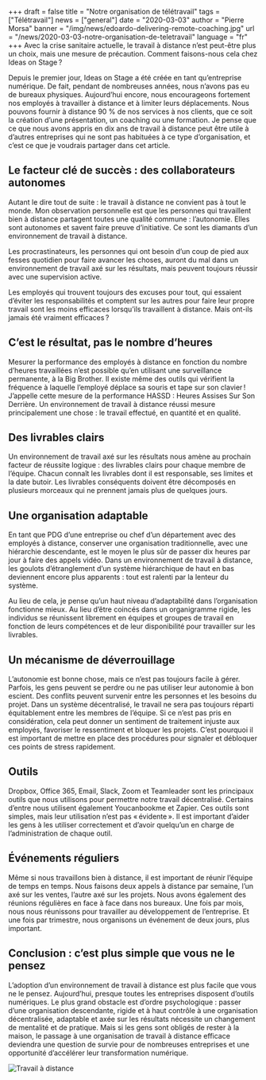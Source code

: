 +++
draft = false
title = "Notre organisation de télétravail"
tags = ["Télétravail"]
news = ["general"]
date = "2020-03-03"
author = "Pierre Morsa"
banner = "/img/news/edoardo-delivering-remote-coaching.jpg"
url = "/news/2020-03-03-notre-organisation-de-teletravail"
language = "fr"
+++
Avec la crise sanitaire actuelle, le travail à distance n’est peut-être plus un choix, mais une mesure de précaution. Comment faisons-nous cela chez Ideas on Stage ?

Depuis le premier jour, Ideas on Stage a été créée en tant qu’entreprise numérique. De fait, pendant de nombreuses années, nous n’avons pas eu de bureaux physiques. Aujourd’hui encore, nous encourageons fortement nos employés à travailler à distance et à limiter leurs déplacements. Nous pouvons fournir à distance 90 % de nos services à nos clients, que ce soit la création d’une présentation, un coaching ou une formation. Je pense que ce que nous avons appris en dix ans de travail à distance peut être utile à d’autres entreprises qui ne sont pas habituées à ce type d’organisation, et c’est ce que je voudrais partager dans cet article.

## Le facteur clé de succès : des collaborateurs autonomes

Autant le dire tout de suite : le travail à distance ne convient pas à tout le monde. Mon observation personnelle est que les personnes qui travaillent bien à distance partagent toutes une qualité commune : l’autonomie. Elles sont autonomes et savent faire preuve d’initiative. Ce sont les diamants d’un environnement de travail à distance.

Les procrastinateurs, les personnes qui ont besoin d’un coup de pied aux fesses quotidien pour faire avancer les choses, auront du mal dans un environnement de travail axé sur les résultats, mais peuvent toujours réussir avec une supervision active.

Les employés qui trouvent toujours des excuses pour tout, qui essaient d’éviter les responsabilités et comptent sur les autres pour faire leur propre travail sont les moins efficaces lorsqu’ils travaillent à distance. Mais ont-ils jamais été vraiment efficaces ?

## C’est le résultat, pas le nombre d’heures

Mesurer la performance des employés à distance en fonction du nombre d’heures travaillées n’est possible qu’en utilisant une surveillance permanente, à la Big Brother. Il existe même des outils qui vérifient la fréquence à laquelle l’employé déplace sa souris et tape sur son clavier ! J’appelle cette mesure de la performance HASSD : Heures Assises Sur Son Derrière. Un environnement de travail à distance réussi mesure principalement une chose : le travail effectué, en quantité et en qualité.

## Des livrables clairs

Un environnement de travail axé sur les résultats nous amène au prochain facteur de réussite logique : des livrables clairs pour chaque membre de l’équipe. Chacun connaît les livrables dont il est responsable, ses limites et la date butoir. Les livrables conséquents doivent être décomposés en plusieurs morceaux qui ne prennent jamais plus de quelques jours.

## Une organisation adaptable

En tant que PDG d’une entreprise ou chef d’un département avec des employés à distance, conserver une organisation traditionnelle, avec une hiérarchie descendante, est le moyen le plus sûr de passer dix heures par jour à faire des appels vidéo. Dans un environnement de travail à distance, les goulots d’étranglement d’un système hiérarchique de haut en bas deviennent encore plus apparents : tout est ralenti par la lenteur du système.

Au lieu de cela, je pense qu’un haut niveau d’adaptabilité dans l’organisation fonctionne mieux. Au lieu d’être coincés dans un organigramme rigide, les individus se réunissent librement en équipes et groupes de travail en fonction de leurs compétences et de leur disponibilité pour travailler sur les livrables.

## Un mécanisme de déverrouillage

L’autonomie est bonne chose, mais ce n’est pas toujours facile à gérer. Parfois, les gens peuvent se perdre ou ne pas utiliser leur autonomie à bon escient. Des conflits peuvent survenir entre les personnes et les besoins du projet. Dans un système décentralisé, le travail ne sera pas toujours réparti équitablement entre les membres de l’équipe. Si ce n’est pas pris en considération, cela peut donner un sentiment de traitement injuste aux employés, favoriser le ressentiment et bloquer les projets. C’est pourquoi il est important de mettre en place des procédures pour signaler et débloquer ces points de stress rapidement.

## Outils

Dropbox, Office 365, Email, Slack, Zoom et Teamleader sont les principaux outils que nous utilisons pour permettre notre travail décentralisé. Certains d’entre nous utilisent également Youcanbookme et Zapier. Ces outils sont simples, mais leur utilisation n’est pas « évidente ». Il est important d’aider les gens à les utiliser correctement et d’avoir quelqu’un en charge de l’administration de chaque outil.

## Événements réguliers

Même si nous travaillons bien à distance, il est important de réunir l’équipe de temps en temps. Nous faisons deux appels à distance par semaine, l’un axé sur les ventes, l’autre axé sur les projets. Nous avons également des réunions régulières en face à face dans nos bureaux. Une fois par mois, nous nous réunissons pour travailler au développement de l’entreprise. Et une fois par trimestre, nous organisons un événement de deux jours, plus important.

## Conclusion : c’est plus simple que vous ne le pensez

L’adoption d’un environnement de travail à distance est plus facile que vous ne le pensez. Aujourd’hui, presque toutes les entreprises disposent d’outils numériques. Le plus grand obstacle est d’ordre psychologique : passer d’une organisation descendante, rigide et à haut contrôle à une organisation décentralisée, adaptable et axée sur les résultats nécessite un changement de mentalité et de pratique. Mais si les gens sont obligés de rester à la maison, le passage à une organisation de travail à distance efficace deviendra une question de survie pour de nombreuses entreprises et une opportunité d’accélérer leur transformation numérique.

![Travail à distance](/img/news/edoardo-delivering-remote-coaching.jpg)
